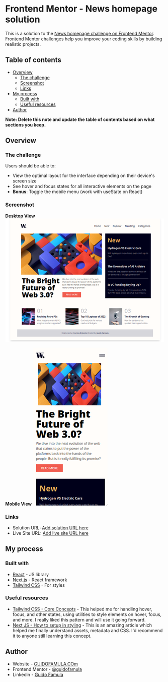 # Frontend Mentor - News homepage solution

This is a solution to the [News homepage challenge on Frontend Mentor](https://www.frontendmentor.io/challenges/news-homepage-H6SWTa1MFl). Frontend Mentor challenges help you improve your coding skills by building realistic projects.

## Table of contents

- [Overview](#overview)
  - [The challenge](#the-challenge)
  - [Screenshot](#screenshot)
  - [Links](#links)
- [My process](#my-process)
  - [Built with](#built-with)
  - [Useful resources](#useful-resources)
- [Author](#author)

**Note: Delete this note and update the table of contents based on what sections you keep.**

## Overview

### The challenge

Users should be able to:

- View the optimal layout for the interface depending on their device's screen size
- See hover and focus states for all interactive elements on the page
- **Bonus**: Toggle the mobile menu (work with useState on React)

### Screenshot

**Desktop View**
![](./public/images/screenshots/desktop-view.png)

**Mobile View**
![](./public/images/screenshots/mobile-view.png)

### Links

- Solution URL: [Add solution URL here](https://your-solution-url.com)
- Live Site URL: [Add live site URL here](https://your-live-site-url.com)

## My process

### Built with

- [React](https://reactjs.org/) - JS library
- [Next.js](https://nextjs.org/) - React framework
- [Tailwind CSS](https://tailwindcss.com/) - For styles

### Useful resources

- [Tailwind CSS - Core Concepts](https://tailwindcss.com/docs/hover-focus-and-other-states) - This helped me for handling hover, focus, and other states, using utilities to style elements on hover, focus, and more. I really liked this pattern and will use it going forward.
- [Next JS - How to setup in styling](https://nextjs.org/learn/basics/assets-metadata-css) - This is an amazing article which helped me finally understand assets, metadata and CSS. I'd recommend it to anyone still learning this concept.

## Author

- Website - [GUIDOFAMULA.COm](https://www.guidofamula.com)
- Frontend Mentor - [@guidofamula](https://www.frontendmentor.io/profile/guidofamula)
- Linkedin - [Guido Famula](https://www.linkedin.com/in/guido-famula/)
